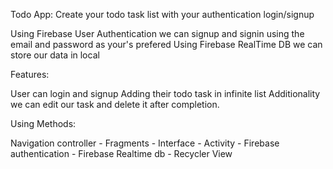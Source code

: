 Todo App: Create your todo task list with your authentication login/signup

Using Firebase User Authentication we can signup and signin using the email and password as your's prefered
Using Firebase RealTime DB we can store our data in local

Features:

User can login and signup 
Adding their todo task in infinite list
Additionality we can edit our task and delete it after completion.

Using Methods:

Navigation controller - Fragments - Interface - Activity - Firebase authentication - Firebase Realtime db - Recycler View
